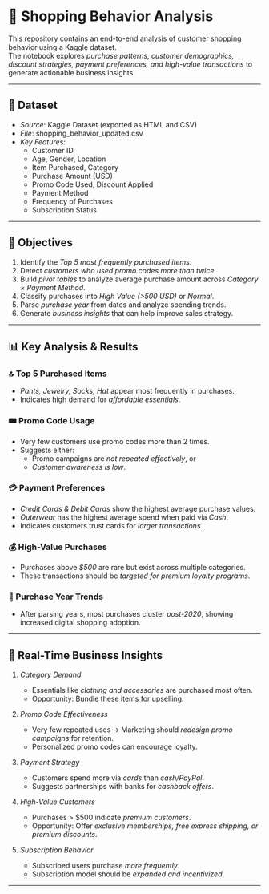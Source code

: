 # 🛒 Shopping Behavior Analysis

This repository contains an end-to-end analysis of customer shopping behavior using a Kaggle dataset.  
The notebook explores *purchase patterns, customer demographics, discount strategies, payment preferences, and high-value transactions* to generate actionable business insights.

---

## 📂 Dataset
- *Source*: Kaggle Dataset (exported as HTML and CSV)  
- *File*: shopping_behavior_updated.csv  
- *Key Features*:
  - Customer ID
  - Age, Gender, Location
  - Item Purchased, Category
  - Purchase Amount (USD)
  - Promo Code Used, Discount Applied
  - Payment Method
  - Frequency of Purchases
  - Subscription Status

---

## 🎯 Objectives
1. Identify the *Top 5 most frequently purchased items*.  
2. Detect *customers who used promo codes more than twice*.  
3. Build *pivot tables* to analyze average purchase amount across *Category × Payment Method*.  
4. Classify purchases into *High Value (>500 USD)* or *Normal*.  
5. Parse *purchase year* from dates and analyze spending trends.  
6. Generate *business insights* that can help improve sales strategy.

---

## 📊 Key Analysis & Results

### 🔝 Top 5 Purchased Items
- *Pants, Jewelry, Socks, Hat* appear most frequently in purchases.  
- Indicates high demand for *affordable essentials*.

### 🎟 Promo Code Usage
- Very few customers use promo codes more than 2 times.  
- Suggests either:
  - Promo campaigns are *not repeated effectively*, or  
  - *Customer awareness is low*.  

### 💳 Payment Preferences
- *Credit Cards & Debit Cards* show the highest average purchase values.  
- *Outerwear* has the highest average spend when paid via *Cash*.  
- Indicates customers trust cards for *larger transactions*.

### 💰 High-Value Purchases
- Purchases above *$500* are rare but exist across multiple categories.  
- These transactions should be *targeted for premium loyalty programs*.

### 📅 Purchase Year Trends
- After parsing years, most purchases cluster *post-2020*, showing increased digital shopping adoption.  

---

## 🧠 Real-Time Business Insights
1. *Category Demand*  
   - Essentials like *clothing and accessories* are purchased most often.  
   - Opportunity: Bundle these items for upselling.

2. *Promo Code Effectiveness*  
   - Very few repeated uses → Marketing should *redesign promo campaigns* for retention.  
   - Personalized promo codes can encourage loyalty.

3. *Payment Strategy*  
   - Customers spend more via *cards* than *cash/PayPal*.  
   - Suggests partnerships with banks for *cashback offers*.

4. *High-Value Customers*  
   - Purchases > $500 indicate *premium customers*.  
   - Opportunity: Offer *exclusive memberships, free express shipping, or premium discounts*.

5. *Subscription Behavior*  
   - Subscribed users purchase *more frequently*.  
   - Subscription model should be *expanded and incentivized*.

---

